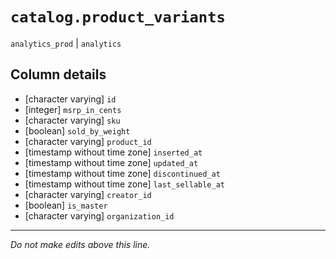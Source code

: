 # `catalog.product_variants`
`analytics_prod` | `analytics`

## Column details
* [character varying] `id`
* [integer]   `msrp_in_cents`
* [character varying] `sku`
* [boolean]   `sold_by_weight`
* [character varying] `product_id`
* [timestamp without time zone] `inserted_at`
* [timestamp without time zone] `updated_at`
* [timestamp without time zone] `discontinued_at`
* [timestamp without time zone] `last_sellable_at`
* [character varying] `creator_id`
* [boolean]   `is_master`
* [character varying] `organization_id`

-------------------------------------------------------------------------------
*Do not make edits above this line.*
